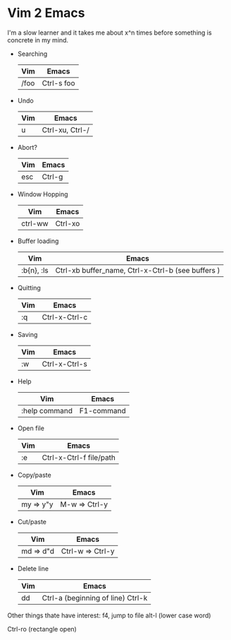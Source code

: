 # Vim 2 Emacs

I'm a slow learner and it takes me about x^n times before something is concrete in my mind.


* Searching

    | Vim           | Emacs         |
    | ------------- | ------------- |
    | /foo          | Ctrl-s foo    |

* Undo

    | Vim           | Emacs         |
    | ------------- | ------------- |
    | u             | Ctrl-xu, Ctrl-/  |

* Abort?

    | Vim           | Emacs         |
    | ------------- | ------------- |
    | esc           | Ctrl-g        |

* Window Hopping

    | Vim           | Emacs         |
    | ------------- | ------------- |
    | ctrl-ww       | Ctrl-xo       |

* Buffer loading

    | Vim           | Emacs         |
    | ------------- | ------------- |
    | :b{n}, :ls    | Ctrl-xb buffer_name, Ctrl-x-Ctrl-b (see buffers ) |

* Quitting

    | Vim           | Emacs         |
    | ------------- | ------------- |
    | :q    | Ctrl-x-Ctrl-c |

* Saving

    | Vim           | Emacs         |
    | ------------- | ------------- |
    | :w    | Ctrl-x-Ctrl-s |

* Help

    | Vim           | Emacs         |
    | ------------- | ------------- |
    | :help command    | F1-command |

* Open file

    | Vim           | Emacs         |
    | ------------- | ------------- |
    | :e <filename>    | Ctrl-x-Ctrl-f file/path |

* Copy/paste

    | Vim           | Emacs         |
    | ------------- | ------------- |
    | my => y"y        | M-w => Ctrl-y |

* Cut/paste

    | Vim           | Emacs         |
    | ------------- | ------------- |
    | md => d"d        | Ctrl-w => Ctrl-y |

* Delete line

    | Vim           | Emacs         |
    | ------------- | ------------- |
    | dd        | Ctrl-a (beginning of line) Ctrl-k |


Other things thate have interest:
f4, jump to file
alt-l (lower case word)

Ctrl-ro (rectangle open)
